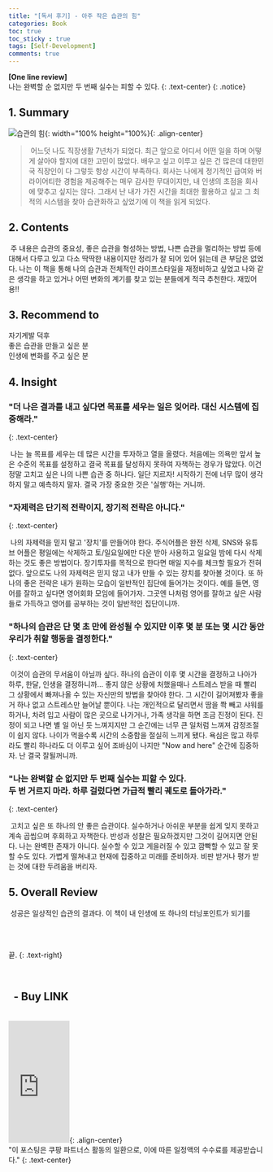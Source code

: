 ```yaml
---
title: "[독서 후기] - 아주 작은 습관의 힘"
categories: Book
toc: true
toc_sticky : true
tags: [Self-Development]
comments: true
---
```


**[One line review]**<br/> 나는 완벽할 순 없지만 두 번째 실수는 피할 수 있다.
{: .text-center}
{: .notice}

## 1. Summary

![습관의 힘](https://user-images.githubusercontent.com/86281619/127732765-8b88f7a3-6a7c-4d0c-ba62-be4bbe676b9f.png){: width="100% height="100%}{: .align-center}

>&nbsp;어느덧 나도 직장생활 7년차가 되었다. 최근 앞으로 어디서 어떤 일을 하며 어떻게 살아야 할지에 대한 고민이 많았다. 배우고 싶고 이루고 싶은 건 많은데 대한민국 직장인이 다 그렇듯 항상 시간이 부족하다. 회사는 나에게 정기적인 급여와 버라이어티한 경험을 제공해주는 매우 감사한 무대이지만, 내 인생의 초점을 회사에 맞추고 싶지는 않다. 그래서 난 내가 가진 시간을 최대한 활용하고 싶고 그 최적의 시스템을 찾아 습관화하고 싶었기에 이 책을 읽게 되었다.

## 2. Contents

&nbsp;주 내용은 습관의 중요성, 좋은 습관을 형성하는 방법, 나쁜 습관을 멀리하는 방법 등에 대해서 다루고 있고 다소 딱딱한 내용이지만 정리가 잘 되어 있어 읽는데 큰 부담은 없었다. 나는 이 책을 통해 나의 습관과 전체적인 라이프스타일을 재정비하고 싶었고 나와 같은 생각을 하고 있거나 어떤 변화의 계기를 찾고 있는 분들에게 적극 추천한다. 재밌어용!!

## 3. Recommend to

자기계발 덕후<br/>좋은 습관을 만들고 싶은 분<br/>인생에 변화를 주고 싶은 분

## 4. Insight

### "더 나은 결과를 내고 싶다면 목표를 세우는 일은 잊어라. 대신 시스템에 집중해라."
{: .text-center}

&nbsp;나는 늘 목표를 세우는 데 많은 시간을 투자하고 열을 올렸다. 처음에는 의욕만 앞서 높은 수준의 목표를 설정하고 결국 목표를 달성하지 못하여 자책하는 경우가 많았다. 이건 정말 고치고 싶은 나의 나쁜 습관 중 하나다. 일단 지르자! 시작하기 전에 너무 많이 생각하지 말고 예측하지 말자. 결국 가장 중요한 것은 '실행'하는 거니까. 

### "자제력은 단기적 전략이지, 장기적 전략은 아니다."
{: .text-center}

&nbsp;나의 자제력을 믿지 말고 '장치'를 만들어야 한다. 주식어플은 완전 삭제, SNS와 유튜브 어플은 평일에는 삭제하고 토/일요일에만 다운 받아 사용하고 일요일 밤에 다시 삭제하는 것도 좋은 방법이다. 장기투자를 목적으로 한다면 매일 지수를 체크할 필요가 전혀 없다. 앞으로도 나의 자제력은 믿지 않고 내가 만들 수 있는 장치를 찾아볼 것이다. 또 하나의 좋은 전략은 내가 원하는 모습이 일반적인 집단에 들어가는 것이다. 예를 들면, 영어를 잘하고 싶다면 영어회화 모임에 들어가자. 그곳엔 나처럼 영어를 잘하고 싶은 사람들로 가득하고 영어를 공부하는 것이 일반적인 집단이니까.

### "하나의 습관은 단 몇 초 만에 완성될 수 있지만 이후 몇 분 또는 몇 시간 동안 우리가 취할 행동을 결정한다."
{: .text-center}

&nbsp;이것이 습관의 무서움이 아닐까 싶다. 하나의 습관이 이후 몇 시간을 결정하고 나아가 하루, 한달, 인생을 결정하니까... 좋지 않은 상황에 처했을때나 스트레스 받을 때 빨리 그 상황에서 빠져나올 수 있는 자신만의 방법을 찾아야 한다. 그 시간이 길어져봤자 좋을 거 하나 없고 스트레스만 늘어날 뿐이다. 나는 개인적으로 달리면서 땀을 쫙 빼고 샤워를 하거나, 차려 입고 사람이 많은 곳으로 나가거나, 가족 생각을 하면 조금 진정이 된다. 진정이 되고 나면 별 일 아닌 듯 느껴지지만 그 순간에는 너무 큰 일처럼 느껴져 감정조절이 쉽지 않다. 나이가 먹을수록 시간의 소중함을 절실히 느끼게 됐다. 욕심은 많고 하루라도 빨리 하나라도 더 이루고 싶어 조바심이 나지만 "Now and here" 순간에 집중하자. 난 결국 잘될꺼니까.

### "나는 완벽할 순 없지만 두 번째 실수는 피할 수 있다.<br/>두 번 거르지 마라. 하루 걸렀다면 가급적 빨리 궤도로 돌아가라."
{: .text-center}

&nbsp;고치고 싶은 또 하나의 안 좋은 습관이다. 실수하거나 아쉬운 부분을 쉽게 잊지 못하고 계속 곱씹으며 후회하고 자책한다. 반성과 성찰은 필요하겠지만 그것이 길어지면 안된다. 나는 완벽한 존재가 아니다. 실수할 수 있고 게을러질 수 있고 깜빡할 수 있고 잘 못할 수도 있다. 가볍게 떨쳐내고 현재에 집중하고 미래를 준비하자. 비판 받거나 평가 받는 것에 대한 두려움을 버리자.

## 5. Overall Review

&nbsp;성공은 일상적인 습관의 결과다. 이 책이 내 인생에 또 하나의 터닝포인트가 되기를

<br/>
<br/>

끝.
{: .text-right}

<br/>

## &nbsp; - Buy LINK
<br/>
<iframe src="https://coupa.ng/b4KMS7" width="120" height="240" frameborder="0" scrolling="no" referrerpolicy="unsafe-url"></iframe>{: .align-center}
<br/>
"이 포스팅은 쿠팡 파트너스 활동의 일환으로, 이에 따른 일정액의 수수료를 제공받습니다."
{: .text-center}